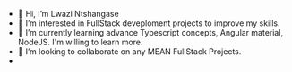 - 👋 Hi, I’m Lwazi Ntshangase
- 👀 I’m interested in FullStack deveploment projects to improve my skills.
- 🌱 I’m currently learning advance Typescript concepts, Angular material, NodeJS. I'm willing to learn more.
- 💞️ I’m looking to collaborate on any MEAN  FullStack Projects.
-

<!---
LwaziMgazi/LwaziMgazi is a ✨ special ✨ repository because its `README.md` (this file) appears on your GitHub profile.
You can click the Preview link to take a look at your changes.
--->

